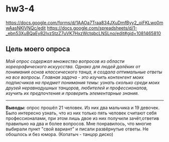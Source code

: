 # hw3-4
https://docs.google.com/forms/d/1AAOa7Traa834JXuDmfByy2_oiFKLwo0mwAasNKlVNQc/edit
https://docs.google.com/spreadsheets/d/1-_ebn53XuBQaEy82IvzStzZ7uVK7HxzWctqbcLNSLno/edit#gid=1081465810
## Цель моего опроса
*Мой опрос содержал множество вопросов из области хореорафического искуусства. Однако для людей далёких от понимания основ классического танца, я создала оптимальные ответы на все вопросы. Главная задача - это изучить контенгент моих подписчиков на предмет понимания темы: узнать сколько среди моих друзей неравнодушных танцоров, любителей и профессионалов, изучить их предпочтения и проверить элементарные знания.* 
***
**Выводы:** опрос прошёл 21 человек. Из них два мальчика и 19 девочек. Было интересно узнать, что из них только пять человек считают себя профессионалами, при этом лишь двое из них получили зачёт,ответив правильно на два и более вопросов. Мне понравилось, что многие выбирали пункт "свой вариант" и писали развёрнутые ответы. Не обошлось и без юмора. (Копатыч - танцор диско)
